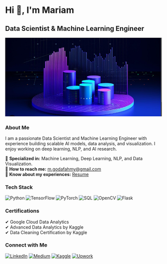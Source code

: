 # Hi 👋, I'm Mariam

## Data Scientist & Machine Learning Engineer

[![Portfolio](https://github.com/202201223/202201223/blob/main/Capture.PNG)](https://www.datascienceportfol.io/mariamgoda)

### About Me
I am a passionate Data Scientist and Machine Learning Engineer with experience building scalable AI models, data analysis, and visualization. I enjoy working on deep learning, NLP, and AI research.

🔹 **Specialized in:** Machine Learning, Deep Learning, NLP, and Data Visualization.  
🔹 **How to reach me:** m.godafahmy@gmail.com  
🔹 **Know about my experiences:** [Resume](https://drive.google.com/file/d/1uA_0clkUJqhL9XAbhp_6aUh81PPOLTCR/view?usp=sharing)

### Tech Stack
![Python](https://img.shields.io/badge/-Python-blue)
![TensorFlow](https://img.shields.io/badge/-TensorFlow-orange)
![PyTorch](https://img.shields.io/badge/-PyTorch-red)
![SQL](https://img.shields.io/badge/-SQL-lightgrey)
![OpenCV](https://img.shields.io/badge/-OpenCV-purple)
![Flask](https://img.shields.io/badge/-Flask-black)

### Certifications
✔ Google Cloud Data Analytics  
✔ Advanced Data Analytics by Kaggle  
✔ Data Cleaning Certification by Kaggle  

### Connect with Me
[![LinkedIn](https://img.shields.io/badge/LinkedIn-0077B5?style=for-the-badge&logo=linkedin&logoColor=white)](https://www.linkedin.com/in/mariamgoda/)
[![Medium](https://img.shields.io/badge/Medium-000000?style=for-the-badge&logo=medium&logoColor=white)](https://medium.com/@s-mariam.goda)
[![Kaggle](https://img.shields.io/badge/Kaggle-20BEFF?style=for-the-badge&logo=kaggle&logoColor=white)](https://www.kaggle.com/mariammohamedgoda)
[![Upwork](https://img.shields.io/badge/Upwork-6FDA44?style=for-the-badge&logo=upwork&logoColor=white)](https://www.upwork.com/freelancers/~01e41845639682033b?mp_source=share)


